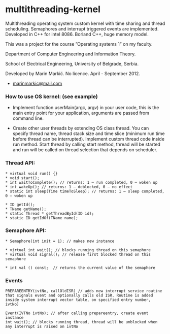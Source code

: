 # multithreading-kernel
Multithreading operating system custom kernel with time sharing and thread scheduling. Semaphores and interrupt triggered events are implemented. Developed in C++ for intel 8086.
Borland C++, huge memory model.


This was a project for the course ”Operating systems 1” on my faculty.


Department of Computer Engineering and Information Theory.


School of Electrical Engineering, University of Belgrade, Serbia.


Developed by Marin Markić. No licence. April - September 2012.
- marinmarkic@mail.com


### How to use OS kernel: (see example)

 - Implement function userMain(argc, argv) in your user code, this is the main entry point for your application, arguments are passed from command line.

 - Create other user threads by extending OS class thread. You can specify thread name, thread stack size and time slice (minimum run time before thread can be interrupted). Implement custom thread code inside run method. Start thread by calling start method, thread will be started and run will be called on thread selection that depends on scheduler. 

 ### Thread API:

 	* virtual void run() {}
 	* void start();
	* int waitToComplete(); // returns: 1 – run completed, 0 – woken up
	* int wakeUp(); // returns: 1 – deblocked, 0 – no effect
	* static int sleep(Time timeToSleep); // returns: 1 – sleep completed, 0 – woken up

	* ID getId();
	* TName getName(); 
  	* static Thread * getThreadById(ID id);
	* static ID getIdOf(TName name);

### Semaphore API:
	* Semaphore(int init = 1); // makes new instance

	* virtual int wait(); // blocks running thread on this semaphore
	* virtual void signal(); // release first blocked thread on this semaphore

	* int val () const;  // returns the current value of the semaphore

### Events

	PREPAREENTRY(ivtNo, callOldISR) // adds new interrupt service routine that signals event and optionally calls old ISR. Routine is added inside system interrupt vector table, on specified entry number, ivtNo)

	Event(IVTNo ivtNo); // after calling prepareentry, create event instance
	int wait(); // blocks running thread, thread will be unblocked when any interrupt is raised on ivtNo